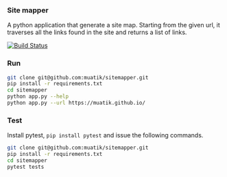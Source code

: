 ### Site mapper
A python application that generate a site map. Starting from the given url, it traverses all the links found in the site and returns a list of links.

[![Build Status](https://travis-ci.org/muatik/sitemapper.svg?branch=master)](https://travis-ci.org/muatik/sitemapper)

### Run
```sh
git clone git@github.com:muatik/sitemapper.git
pip install -r requirements.txt
cd sitemapper
python app.py --help
python app.py --url https://muatik.github.io/
```

### Test
Install pytest, `pip install pytest` and issue the following commands.
```sh
git clone git@github.com:muatik/sitemapper.git
pip install -r requirements.txt
cd sitemapper
pytest tests
```